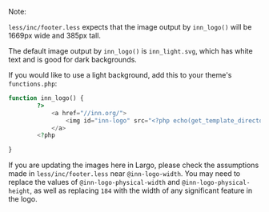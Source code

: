 Note:

`less/inc/footer.less` expects that the image output by `inn_logo()` will be 1669px wide and 385px tall.

The default image output by `inn_logo()` is `inn_light.svg`, which has white text and is good for dark backgrounds.

If you would like to use a light background, add this to your theme's `functions.php`:

```php
function inn_logo() {
		?>
			<a href="//inn.org/">
				<img id="inn-logo" src="<?php echo(get_template_directory_uri() . "/img/inn_dark.svg"); ?>" alt="<?php printf(__("%s is a member of the Institute for Nonprofit News", "largo"), get_bloginfo('name')); ?>" />
			</a>
		<?php

}
```

If you are updating the images here in Largo, please check the assumptions made in `less/inc/footer.less` near `@inn-logo-width`. You may need to replace the values of `@inn-logo-physical-width` and `@inn-logo-physical-height`, as well as replacing `184` with the width of any significant feature in the logo.
